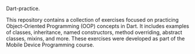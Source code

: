 Dart-practice.

This repository contains a collection of exercises focused on practicing Object-Oriented Programming (OOP) concepts in Dart. It includes examples  of classes, inheritance, named constructors, method overriding, abstract classes, mixins, and more. These exercises were developed as part of the Mobile Device Programming course.
